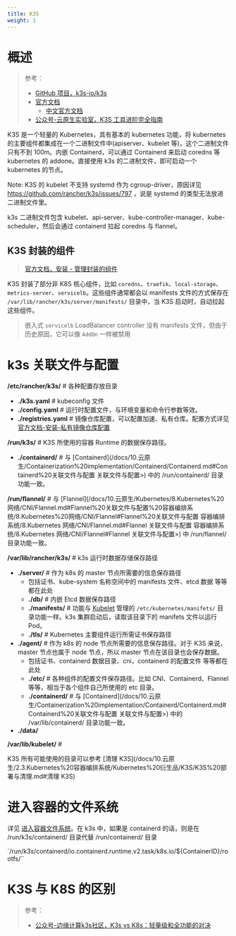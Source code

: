 ```yaml
---
title: K3S
weight: 1
---
```


# 概述

> 参考：
>
> - [GitHub 项目，k3s-io/k3s](https://github.com/k3s-io/k3s)
> - [官方文档](https://rancher.com/docs/k3s/latest/en/)
>   - [中文官方文档](https://docs.rancher.cn/k3s/)
> - [公众号-云原生实验室，K3S 工具进阶完全指南](https://mp.weixin.qq.com/s/ARhxWGypG0wepMqwTLH0mQ)

K3S 是一个轻量的 Kubernetes，具有基本的 kubernetes 功能，将 kubernetes 的主要组件都集成在一个二进制文件中(apiserver、kubelet 等)，这个二进制文件只有不到 100m。内嵌 Containerd，可以通过 Containerd 来启动 coredns 等 kubernetes 的 addone。直接使用 k3s 的二进制文件，即可启动一个 kubernetes 的节点。

Note: K3S 的 kubelet 不支持 systemd 作为 cgroup-driver，原因详见 https://github.com/rancher/k3s/issues/797 ，说是 systemd 的类型无法放进二进制文件里。

k3s 二进制文件包含 kubelet、api-server、kube-controller-manager、kube-scheduler，然后会通过 containerd 拉起 coredns 与 flannel。

## K3S 封装的组件

> [官方文档，安装 - 管理封装的组件](https://docs.k3s.io/zh/installation/packaged-components)

K3S 封装了部分非 K8S 核心组件，比如 `coredns`、`traefik`、`local-storage`、`metrics-server`、`servicelb`。这些组件通常都会以 manifests 文件的方式保存在 `/var/lib/rancher/k3s/server/manifests/` 目录中，当 K3S 启动时，自动拉起这些组件。

> 嵌入式 `servicelb` LoadBalancer controller 没有 manifests 文件，但由于历史原因，它可以像 `AddOn` 一样被禁用

# k3s 关联文件与配置

**/etc/rancher/k3s/** # 各种配置存放目录

- **./k3s.yaml** # kubeconfig 文件
- **./config.yaml** # 运行时配置文件，与环境变量和命令行参数等效。
- **./registries.yaml** # 镜像仓库配置，可以配置加速、私有仓库。配置方式详见[官方文档-安装-私有镜像仓库配置](https://docs.k3s.io/zh/installation/private-registry)

**/run/k3s/** # K3S 所使用的容器 Runtime 的数据保存路径。

- **./containerd/** # 与 [Containerd](/docs/10.云原生/Containerization%20implementation/Containerd/Containerd.md#Containerd%20关联文件与配置 关联文件与配置>) 中的 /run/containerd/ 目录功能一致。

**/run/flannel/** # 与 [Flannel](/docs/10.云原生/Kubernetes/8.Kubernetes%20网络/CNI/Flannel.md#Flannel%20关联文件与配置%20容器编排系统/8.Kubernetes%20网络/CNI/Flannel#Flannel%20关联文件与配置 容器编排系统/8.Kubernetes 网络/CNI/Flannel.md#Flannel 关联文件与配置 容器编排系统/8.Kubernetes 网络/CNI/Flannel#Flannel 关联文件与配置>) 中 /run/flannel/ 目录功能一致。

**/var/lib/rancher/k3s/** # k3s 运行时数据存储保存路径

- **./server/** # 作为 k8s 的 master 节点所需要的信息保存路径
  - 包括证书、kube-system 名称空间中的 manifests 文件、etcd 数据 等等都在此处
  - **./db/** # 内嵌 Etcd 数据保存路径
  - **./manifests/** # 功能与 [Kubelet](/docs/10.云原生/Kubernetes/Kubelet/Kubelet.md) 管理的 `/etc/kubernetes/manifets/` 目录功能一样。k3s 集群启动后，读取该目录下的 manifets 文件以运行 Pod。
  - **./tls/** # Kubernetes 主要组件运行所需证书保存路径
- **./agent/** # 作为 k8s 的 node 节点所需要的信息保存路径。对于 K3S 来说，master 节点也属于 node 节点，所以 master 节点在该目录也会保存数据。
  - 包括证书、containerd 数据目录、cni，containerd 的配置文件 等等都在此处
  - **./etc/** # 各种组件的配置文件保存路径。比如 CNI、Containerd、Flannel 等等，相当于各个组件自己所使用的 etc 目录。
  - **./containerd/** # 与 [Containerd](/docs/10.云原生/Containerization%20implementation/Containerd/Containerd.md#Containerd%20关联文件与配置 关联文件与配置>) 中的 /var/lib/containerd/ 目录功能一致。
- **./data/**

**/var/lib/kubelet/** #

K3S 所有可能使用的目录可以参考 [清理 K3S](/docs/10.云原生/2.3.Kubernetes%20容器编排系统/Kubernetes%20衍生品/K3S/K3S%20部署与清理.md#清理 K3S)

# 进入容器的文件系统

详见 [进入容器文件系统](/docs/10.云原生/Containerization%20implementation/容器管理/容器运行时管理/进入容器文件系统.md)。在 k3s 中，如果是 containerd 的话，则是在 /run/k3s/containerd/ 目录代替 /run/containerd/ 目录

`/run/k3s/containerd/io.containerd.runtime.v2.task/k8s.io/${ContainerID}/rootfs/``

# K3S 与 K8S 的区别

> 参考：
>
> - [公众号-边缘计算k3s社区，K3s vs K8s：轻量级和全功能的对决](https://mp.weixin.qq.com/s/575ZBryg4bv9k01To1QY7w)
